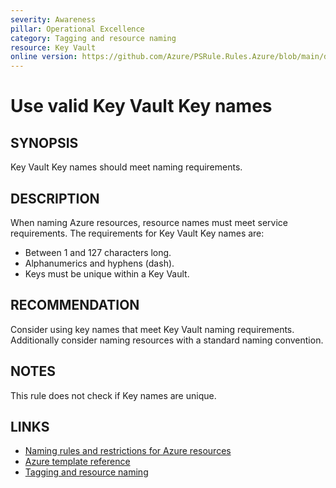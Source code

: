 ```yaml
---
severity: Awareness
pillar: Operational Excellence
category: Tagging and resource naming
resource: Key Vault
online version: https://github.com/Azure/PSRule.Rules.Azure/blob/main/docs/en/rules/Azure.KeyVault.KeyName.md
---
```


# Use valid Key Vault Key names

## SYNOPSIS

Key Vault Key names should meet naming requirements.

## DESCRIPTION

When naming Azure resources, resource names must meet service requirements.
The requirements for Key Vault Key names are:

- Between 1 and 127 characters long.
- Alphanumerics and hyphens (dash).
- Keys must be unique within a Key Vault.

## RECOMMENDATION

Consider using key names that meet Key Vault naming requirements.
Additionally consider naming resources with a standard naming convention.

## NOTES

This rule does not check if Key names are unique.

## LINKS

- [Naming rules and restrictions for Azure resources](https://docs.microsoft.com/azure/azure-resource-manager/management/resource-name-rules#microsoftkeyvault)
- [Azure template reference](https://docs.microsoft.com/azure/templates/microsoft.keyvault/vaults/secrets)
- [Tagging and resource naming](https://docs.microsoft.com/azure/architecture/framework/devops/app-design#tagging-and-resource-naming)
